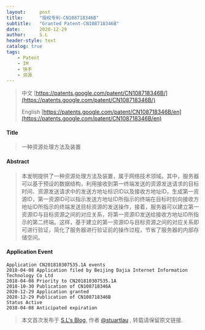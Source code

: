 ```yaml
---
layout:     post
title:      "授权专利-CN108718346B"
subtitle:   "Granted Patent-CN108718346B"
date:       2020-12-29
author:     S.L
header-style: text
catalog: true
tags:
    - Patent
    - IM
    - 快手
    - 资源
---
```

> 中文 [https://patents.google.com/patent/CN108718346B/](https://patents.google.com/patent/CN108718346B/)
>
> English [https://patents.google.com/patent/CN108718346B/en](https://patents.google.com/patent/CN108718346B/en)

#### Title
> 一种资源处理方法及装置








#### Abstract
> 本发明提供了一种资源处理方法及装置，属于网络技术领域。其中，服务器可以基于预设的数据结构，利用接收到第一终端发送的资源发送请求的目标时间、资源发送请求中的发送方地址标识ID以及接收方地址ID，生成第一资源ID，第一资源ID可以指示发送方地址ID所指示的终端在目标时刻向接收方地址ID所指示的终端发送目标资源的发送操作，接着，服务器可以建立第一资源ID与目标资源之间的对应关系，将第一资源ID发送给接收方地址ID所指示的第二终端。这样，基于建立的第一资源ID与目标资源之间的对应关系即可进行验证，简化了服务器进行验证前的操作过程，节省了服务器的内部存储空间。








#### Application Event
```
Application CN201810307535.1A events 
2018-04-08 Application filed by Beijing Dajia Internet Information Technology Co Ltd
2018-04-08 Priority to CN201810307535.1A
2018-10-30 Publication of CN108718346A
2020-12-29 Application granted
2020-12-29 Publication of CN108718346B
Status Active
2038-04-08 Anticipated expiration
```
> 本文首次发布于 [S.L's Blog](https://liushuo.me), 作者 [@stuartlau](http://github.com/stuartlau) ,
转载请保留原文链接.
